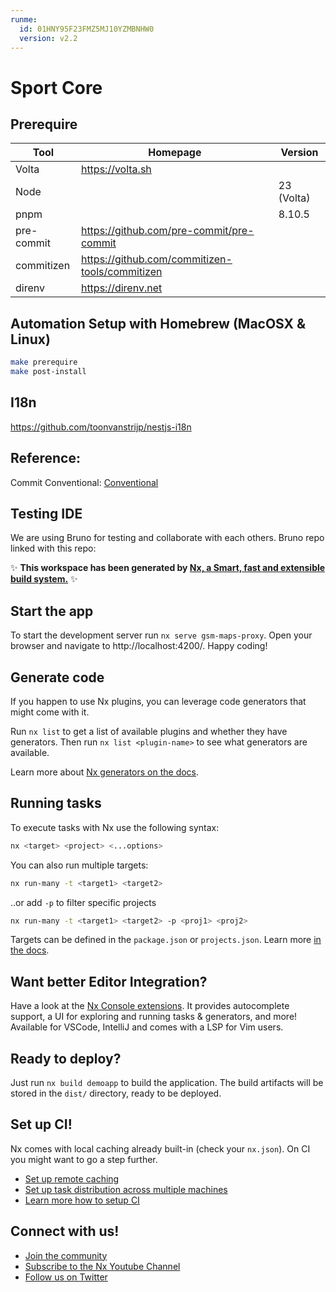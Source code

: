 ```yaml
---
runme:
  id: 01HNY95F23FMZ5MJ10YZMBNHW0
  version: v2.2
---
```


# Sport Core

## Prerequire

| Tool       | Homepage                                         | Version    |
| ---------- | ------------------------------------------------ | ---------- |
| Volta      | <https://volta.sh>                               |            |
| Node       |                                                  | 23 (Volta) |
| pnpm       |                                                  | 8.10.5     |
| pre-commit | <https://github.com/pre-commit/pre-commit>       |            |
| commitizen | <https://github.com/commitizen-tools/commitizen> |            |
| direnv     | <https://direnv.net>                             |            |

## Automation Setup with Homebrew (MacOSX & Linux)

```bash {"id":"01HNY95F23FMZ5MJ10YNFX493G"}
make prerequire
make post-install
```

## I18n

https://github.com/toonvanstrijp/nestjs-i18n

## Reference:

Commit Conventional: [Conventional](https://www.conventionalcommits.org/en/v1.0.0/)

## Testing IDE

We are using Bruno for testing and collaborate with each others. Bruno repo linked with this repo:

✨ **This workspace has been generated by [Nx, a Smart, fast and extensible build system.](https://nx.dev)** ✨

## Start the app

To start the development server run `nx serve gsm-maps-proxy`. Open your browser and navigate to http://localhost:4200/. Happy coding!

## Generate code

If you happen to use Nx plugins, you can leverage code generators that might come with it.

Run `nx list` to get a list of available plugins and whether they have generators. Then run `nx list <plugin-name>` to see what generators are available.

Learn more about [Nx generators on the docs](https://nx.dev/plugin-features/use-code-generators).

## Running tasks

To execute tasks with Nx use the following syntax:

```bash {"id":"01HNY95F23FMZ5MJ10YQM7VPHJ"}
nx <target> <project> <...options>
```

You can also run multiple targets:

```bash {"id":"01HNY95F23FMZ5MJ10YT0K1T02"}
nx run-many -t <target1> <target2>
```

..or add `-p` to filter specific projects

```bash {"id":"01HNY95F23FMZ5MJ10YW4DD5S7"}
nx run-many -t <target1> <target2> -p <proj1> <proj2>
```

Targets can be defined in the `package.json` or `projects.json`. Learn more [in the docs](https://nx.dev/core-features/run-tasks).

## Want better Editor Integration?

Have a look at the [Nx Console extensions](https://nx.dev/nx-console). It provides autocomplete support, a UI for exploring and running tasks & generators, and more! Available for VSCode, IntelliJ and comes with a LSP for Vim users.

## Ready to deploy?

Just run `nx build demoapp` to build the application. The build artifacts will be stored in the `dist/` directory, ready to be deployed.

## Set up CI!

Nx comes with local caching already built-in (check your `nx.json`). On CI you might want to go a step further.

- [Set up remote caching](https://nx.dev/core-features/share-your-cache)
- [Set up task distribution across multiple machines](https://nx.dev/core-features/distribute-task-execution)
- [Learn more how to setup CI](https://nx.dev/recipes/ci)

## Connect with us!

- [Join the community](https://nx.dev/community)
- [Subscribe to the Nx Youtube Channel](https://www.youtube.com/@nxdevtools)
- [Follow us on Twitter](https://twitter.com/nxdevtools)
